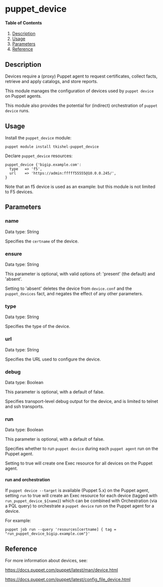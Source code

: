 # puppet_device

#### Table of Contents

1. [Description](#description)
1. [Usage](#usage)
1. [Parameters](#parameters)
1. [Reference](#reference)

## Description

Devices require a (proxy) Puppet agent to request certificates, collect facts, retrieve and apply catalogs, and store reports.

This module manages the configuration of devices used by `puppet device` on Puppet agents.

This module also provides the potential for (indirect) orchestration of `puppet device` runs.

## Usage

Install the `puppet_device` module:

~~~
puppet module install tkishel-puppet_device
~~~

Declare `puppet_device` resources:

~~~
puppet_device {'bigip.example.com':
  type   => 'f5',
  url    => 'https://admin:fffff55555@10.0.0.245/',
}
~~~

Note that an f5 device is used as an example: but this module is not limited to F5 devices.

## Parameters

### name

Data type: String

Specifies the `certname` of the device.

### ensure

Data type: String

This parameter is optional, with valid options of: 'present' (the default) and 'absent'.

Setting to 'absent' deletes the device from `device.conf` and the `puppet_devices` fact, and negates the effect of any other parameters.

### type

Data type: String

Specifies the type of the device.

### url

Data type: String

Specifies the URL used to configure the device.

### debug

Data type: Boolean

This parameter is optional, with a default of false.

Specifies transport-level debug output for the device, and is limited to telnet and ssh transports.

### run

Data type: Boolean

This parameter is optional, with a default of false.

Specifies whether to run `puppet device` during each `puppet agent` run on the Puppet agent.

Setting to true will create one Exec resource for all devices on the Puppet agent.

#### run and orchestration

If `puppet device --target` is available (Puppet 5.x) on the Puppet agent, setting `run` to true will create an Exec resource for each device (tagged with `run_puppet_device_${name}`) which can be combined with Orchestration (via a PQL query) to orchestrate a `puppet device` run on the Puppet agent for a device. 

For example:

~~~
puppet job run --query 'resources[certname] { tag = "run_puppet_device_bigip.example.com"}'
~~~

## Reference

For more information about devices, see:

https://docs.puppet.com/puppet/latest/man/device.html

https://docs.puppet.com/puppet/latest/config_file_device.html
